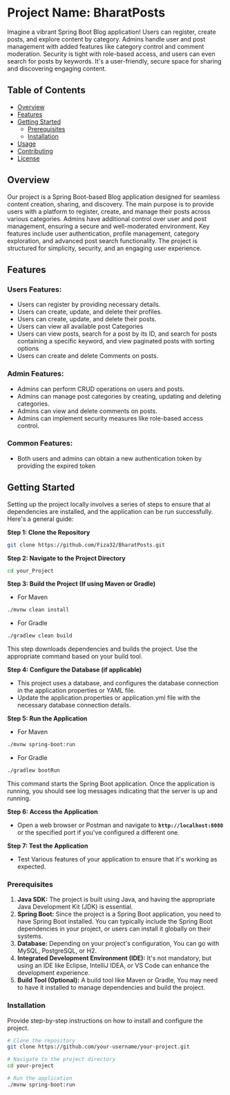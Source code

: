# Project Name: BharatPosts

Imagine a vibrant Spring Boot Blog application! Users can register, create posts, and explore content by category. Admins handle user and post management with added features like category control and comment moderation. Security is tight with role-based access, and users can even search for posts by keywords. It's a user-friendly, secure space for sharing and discovering engaging content.

## Table of Contents

- [Overview](#overview)
- [Features](#features)
- [Getting Started](#getting-started)
  - [Prerequisites](#prerequisites)
  - [Installation](#installation)
- [Usage](#usage)
- [Contributing](#contributing)
- [License](#license)

## Overview

Our project is a Spring Boot-based Blog application designed for seamless content creation, sharing, and discovery. 
The main purpose is to provide users with a platform to register, create, and manage their posts across various categories. 
Admins have additional control over user and post management, ensuring a secure and well-moderated environment. 
Key features include user authentication, profile management, category exploration, and advanced post search functionality. 
The project is structured for simplicity, security, and an engaging user experience.

## Features

### Users Features:

- Users can register by providing necessary details.
- Users can create, update, and delete their profiles.
- Users can create, update, and delete their posts.
- Users can view  all available post Categories
- Users can view posts, search for a post by its ID, and search for posts containing a specific keyword, and view paginated posts with sorting options
- Users can create and delete Comments on posts.

### Admin Features:
- Admins can perform CRUD operations on users and posts.
- Admins can manage post categories by creating, updating and deleting categories.
- Admins can view and delete comments on posts.
- Admins can implement security measures like role-based access control.

### Common Features:
- Both users and admins can obtain a new authentication token by providing the expired token

## Getting Started

Setting up the project locally involves a series of steps to ensure that al dependencies are installed, and the application can be run successfully.
Here's a general guide:

**Step 1: Clone the Repository**
```bash
git clone https://github.com/Fiza32/BharatPosts.git
```
**Step 2: Navigate to the Project Directory**
```bash
cd your_Project
```

**Step 3: Build the Project (If using Maven or Gradle)**
- For Maven
```bash
./mvnw clean install
```
- For Gradle
```bash
./gradlew clean build
```
This step downloads dependencies and builds the project. Use the appropriate command based on your build tool.

**Step 4: Configure the Database (if applicable)**
- This project uses a database, and configures the database connection in the application properties or YAML file. 
- Update the application.properties or application.yml file with the necessary database connection details.

**Step 5: Run the Application**
- For Maven
```bash
./mvnw spring-boot:run
```

- For Gradle
```bash
./gradlew bootRun
```

This command starts the Spring Boot application. Once the application is running, you should see log messages indicating that the server is up and running.

**Step 6: Access the Application**
- Open a web browser or Postman and navigate to **`http://localhost:8080`** or the specified port if you've configured a different one.

**Step 7: Test the Application**
- Test Various features of your application to ensure that it's working as expected.

### Prerequisites

1. **Java SDK:** The project is built using Java, and having the appropriate Java Development Kit (JDK) is essential.
2. **Spring Boot:** Since the project is a Spring Boot application, you need to have Spring Boot installed. You can typically include the Spring Boot dependencies in your project, or users can install it globally on their systems.
3. **Database:** Depending on your project's configuration, You can go with MySQL, PostgreSQL, or H2.
4. **Integrated Development Environment (IDE):** It's not mandatory, but using an IDE like Eclipse, IntelliJ IDEA, or VS Code can enhance the development experience.
5. **Build Tool (Optional):** A build tool like Maven or Gradle, You may need to have it installed to manage dependencies  and build the project.

### Installation

Provide step-by-step instructions on how to install and configure the project.

```bash
# Clone the repository
git clone https://github.com/your-username/your-project.git

# Navigate to the project directory
cd your-project

# Run the application
./mvnw spring-boot:run
```
